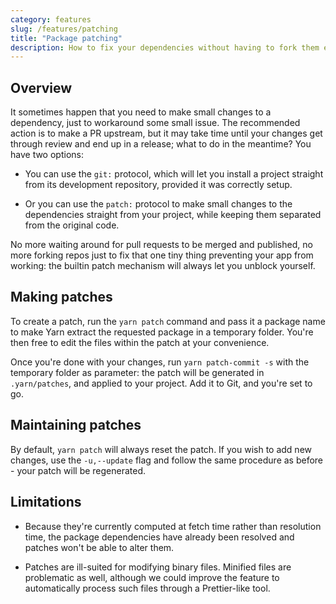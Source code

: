 ```yaml
---
category: features
slug: /features/patching
title: "Package patching"
description: How to fix your dependencies without having to fork them entirely while waiting for an update.
---
```


## Overview

It sometimes happen that you need to make small changes to a dependency, just to workaround some small issue. The recommended action is to make a PR upstream, but it may take time until your changes get through review and end up in a release; what to do in the meantime? You have two options:

- You can use the `git:` protocol, which will let you install a project straight from its development repository, provided it was correctly setup.

- Or you can use the `patch:` protocol to make small changes to the dependencies straight from your project, while keeping them separated from the original code.

No more waiting around for pull requests to be merged and published, no more forking repos just to fix that one tiny thing preventing your app from working: the builtin patch mechanism will always let you unblock yourself.

## Making patches

To create a patch, run the `yarn patch` command and pass it a package name to make Yarn extract the requested package in a temporary folder. You're then free to edit the files within the patch at your convenience.

Once you're done with your changes, run `yarn patch-commit -s` with the temporary folder as parameter: the patch will be generated in `.yarn/patches`, and applied to your project. Add it to Git, and you're set to go.

## Maintaining patches

By default, `yarn patch` will always reset the patch. If you wish to add new changes, use the `-u,--update` flag and follow the same procedure as before - your patch will be regenerated.

## Limitations

- Because they're currently computed at fetch time rather than resolution time, the package dependencies have already been resolved and patches won't be able to alter them.

- Patches are ill-suited for modifying binary files. Minified files are problematic as well, although we could improve the feature to automatically process such files through a Prettier-like tool.
